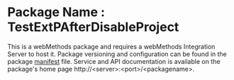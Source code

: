 # Package Name : TestExtPAfterDisableProject
This is a webMethods package and requires a webMethods Integration Server to host it. Package versioning and configuration can be found in the package [manifest](./TestExtPAfterDisableProject/manifest.v3) file. Service and API documentation is available on the package's home page http://&lt;server&gt;:&lt;port&gt;/&lt;packagename>.